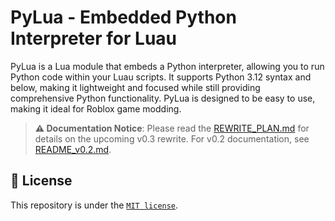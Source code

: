 # PyLua - Embedded Python Interpreter for Luau

PyLua is a Lua module that embeds a Python interpreter, allowing you to run Python code within your Luau scripts. It supports Python 3.12 syntax and below, making it lightweight and focused while still providing comprehensive Python functionality. PyLua is designed to be easy to use, making it ideal for Roblox game modding.

> **⚠️ Documentation Notice**: Please read the [REWRITE_PLAN.md](InternalDocs/REWRITE_PLAN.md) for details on the upcoming v0.3 rewrite. For v0.2 documentation, see [README_v0.2.md](README_v0.2.md).

## 📝 License

This repository is under the [`MIT license`](./LICENSE).

